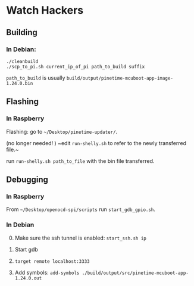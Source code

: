 # Watch Hackers

## Building

### In Debian:

```
./cleanbuild
./scp_to_pi.sh current_ip_of_pi path_to_build suffix
```

`path_to_build` is usually `build/output/pinetime-mcuboot-app-image-1.24.0.bin`

## Flashing

### In Raspberry

Flashing:
go to `~/Desktop/pinetime-updater/`.

(no longer needed! ) ~edit `run-shelly.sh` to refer to the newly transferred file.~

run `run-shelly.sh path_to_file` with the bin file transferred.

## Debugging

### In Raspberry

From `~/Desktop/openocd-spi/scripts`
run `start_gdb_gpio.sh`.

### In Debian

0. Make sure the ssh tunnel is enabled: `start_ssh.sh ip`

1. Start gdb
2. `target remote localhost:3333`
3. Add symbols: `add-symbols ./build/output/src/pinetime-mcuboot-app-1.24.0.out`

